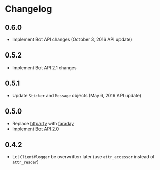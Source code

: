 # Changelog

## 0.6.0

- Implement Bot API changes (October 3, 2016 API update)

## 0.5.2

- Implement Bot API 2.1 changes

## 0.5.1

- Update `Sticker` and `Message` objects (May 6, 2016 API update)

## 0.5.0

- Replace [httparty](https://github.com/jnunemaker/httparty) with [faraday](https://github.com/lostisland/faraday)
- Implement [Bot API 2.0](https://core.telegram.org/bots/2-0-intro)

## 0.4.2

- Let `Client#logger` be overwritten later (use `attr_accessor` instead of `attr_reader`)
